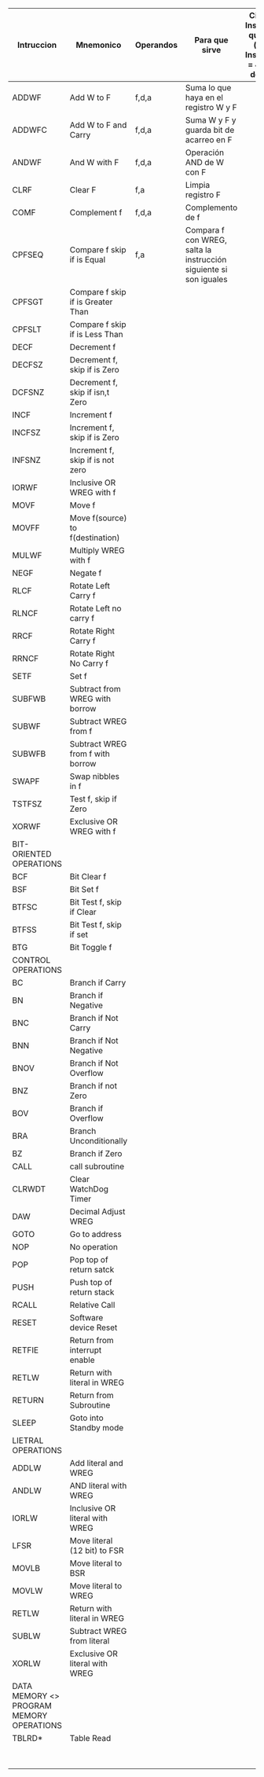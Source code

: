 | Intruccion                                | Mnemonico                          | Operandos | Para que sirve                                                    |  Ciclos de Instrucción que tarda (i Ciclo Instrucción = 4 Ciclos de Reloj) | Notas |
|-------------------------------------------|------------------------------------|-----------|-------------------------------------------------------------------|:--------------------------------------------------------------------------:|-------|
| ADDWF                                     | Add W to F                         | f,d,a     | Suma lo que haya en el registro W y F                             |                                      1                                     |       |
| ADDWFC                                    | Add W to F and Carry               | f,d,a     | Suma W y F y guarda bit de acarreo en F                           |                                      1                                     |       |
| ANDWF                                     | And W with F                       | f,d,a     | Operación AND de W con F                                          |                                      1                                     |       |
| CLRF                                      | Clear F                            | f,a       | Limpia registro F                                                 |                                      1                                     |       |
| COMF                                      | Complement f                       | f,d,a     | Complemento de f                                                  |                                      1                                     |       |
| CPFSEQ                                    | Compare f skip if is Equal         | f,a       | Compara f con WREG, salta la instrucción siguiente si son iguales |                                                                            |       |
| CPFSGT                                    | Compare f skip if is  Greater Than |           |                                                                   |                                                                            |       |
| CPFSLT                                    | Compare f skip if is Less  Than    |           |                                                                   |                                                                            |       |
| DECF                                      | Decrement f                        |           |                                                                   |                                                                            |       |
| DECFSZ                                    | Decrement f, skip if is Zero       |           |                                                                   |                                                                            |       |
| DCFSNZ                                    | Decrement f, skip if isn,t Zero    |           |                                                                   |                                                                            |       |
| INCF                                      | Increment f                        |           |                                                                   |                                                                            |       |
| INCFSZ                                    | Increment f, skip if is Zero       |           |                                                                   |                                                                            |       |
| INFSNZ                                    | Increment f, skip if is not zero   |           |                                                                   |                                                                            |       |
| IORWF                                     | Inclusive OR WREG with f           |           |                                                                   |                                                                            |       |
| MOVF                                      | Move f                             |           |                                                                   |                                                                            |       |
| MOVFF                                     | Move f(source) to f(destination)   |           |                                                                   |                                                                            |       |
| MULWF                                     | Multiply WREG with f               |           |                                                                   |                                                                            |       |
| NEGF                                      | Negate f                           |           |                                                                   |                                                                            |       |
| RLCF                                      | Rotate Left Carry f                |           |                                                                   |                                                                            |       |
| RLNCF                                     | Rotate Left no carry f             |           |                                                                   |                                                                            |       |
| RRCF                                      | Rotate Right Carry f               |           |                                                                   |                                                                            |       |
| RRNCF                                     | Rotate Right No Carry f            |           |                                                                   |                                                                            |       |
| SETF                                      | Set f                              |           |                                                                   |                                                                            |       |
| SUBFWB                                    | Subtract from WREG with borrow     |           |                                                                   |                                                                            |       |
| SUBWF                                     | Subtract WREG from f               |           |                                                                   |                                                                            |       |
| SUBWFB                                    | Subtract WREG from f with borrow   |           |                                                                   |                                                                            |       |
| SWAPF                                     | Swap nibbles in f                  |           |                                                                   |                                                                            |       |
| TSTFSZ                                    | Test f, skip if Zero               |           |                                                                   |                                                                            |       |
| XORWF                                     | Exclusive OR WREG with f           |           |                                                                   |                                                                            |       |
| BIT-ORIENTED OPERATIONS                   |                                    |           |                                                                   |                                                                            |       |
| BCF                                       | Bit Clear f                        |           |                                                                   |                                                                            |       |
| BSF                                       | Bit Set f                          |           |                                                                   |                                                                            |       |
| BTFSC                                     | Bit Test f, skip if Clear          |           |                                                                   |                                                                            |       |
| BTFSS                                     | Bit Test f, skip if set            |           |                                                                   |                                                                            |       |
| BTG                                       | Bit Toggle f                       |           |                                                                   |                                                                            |       |
| CONTROL OPERATIONS                        |                                    |           |                                                                   |                                                                            |       |
| BC                                        | Branch if Carry                    |           |                                                                   |                                                                            |       |
| BN                                        | Branch if Negative                 |           |                                                                   |                                                                            |       |
| BNC                                       | Branch if Not Carry                |           |                                                                   |                                                                            |       |
| BNN                                       | Branch if Not Negative             |           |                                                                   |                                                                            |       |
| BNOV                                      | Branch if Not Overflow             |           |                                                                   |                                                                            |       |
| BNZ                                       | Branch if not Zero                 |           |                                                                   |                                                                            |       |
| BOV                                       | Branch if Overflow                 |           |                                                                   |                                                                            |       |
| BRA                                       | Branch Unconditionally             |           |                                                                   |                                                                            |       |
| BZ                                        | Branch if Zero                     |           |                                                                   |                                                                            |       |
| CALL                                      | call subroutine                    |           |                                                                   |                                                                            |       |
| CLRWDT                                    | Clear WatchDog Timer               |           |                                                                   |                                                                            |       |
| DAW                                       | Decimal Adjust WREG                |           |                                                                   |                                                                            |       |
| GOTO                                      | Go to address                      |           |                                                                   |                                                                            |       |
| NOP                                       | No operation                       |           |                                                                   |                                                                            |       |
| POP                                       | Pop top of return satck            |           |                                                                   |                                                                            |       |
| PUSH                                      | Push top of return stack           |           |                                                                   |                                                                            |       |
| RCALL                                     | Relative Call                      |           |                                                                   |                                                                            |       |
| RESET                                     | Software device Reset              |           |                                                                   |                                                                            |       |
| RETFIE                                    | Return from interrupt enable       |           |                                                                   |                                                                            |       |
| RETLW                                     | Return with literal in WREG        |           |                                                                   |                                                                            |       |
| RETURN                                    | Return from Subroutine             |           |                                                                   |                                                                            |       |
| SLEEP                                     | Goto into Standby mode             |           |                                                                   |                                                                            |       |
| LIETRAL OPERATIONS                        |                                    |           |                                                                   |                                                                            |       |
| ADDLW                                     | Add literal and WREG               |           |                                                                   |                                                                            |       |
| ANDLW                                     | AND literal with WREG              |           |                                                                   |                                                                            |       |
| IORLW                                     | Inclusive OR literal with WREG     |           |                                                                   |                                                                            |       |
| LFSR                                      | Move literal (12 bit) to FSR       |           |                                                                   |                                                                            |       |
| MOVLB                                     | Move literal to BSR                |           |                                                                   |                                                                            |       |
| MOVLW                                     | Move literal to WREG               |           |                                                                   |                                                                            |       |
| RETLW                                     | Return with literal in WREG        |           |                                                                   |                                                                            |       |
| SUBLW                                     | Subtract WREG from literal         |           |                                                                   |                                                                            |       |
| XORLW                                     | Exclusive OR literal with WREG     |           |                                                                   |                                                                            |       |
| DATA MEMORY <>  PROGRAM MEMORY OPERATIONS |                                    |           |                                                                   |                                                                            |       |
| TBLRD*                                    | Table Read                         |           |                                                                   |                                                                            |       |
|                                           |                                    |           |                                                                   |                                                                            |       |
|                                           |                                    |           |                                                                   |                                                                            |       |
|                                           |                                    |           |                                                                   |                                                                            |       |
|                                           |                                    |           |                                                                   |                                                                            |       |
|                                           |                                    |           |                                                                   |                                                                            |       |
|                                           |                                    |           |                                                                   |                                                                            |       |
|                                           |                                    |           |                                                                   |                                                                            |       |
|                                           |                                    |           |                                                                   |                                                                            |       |
